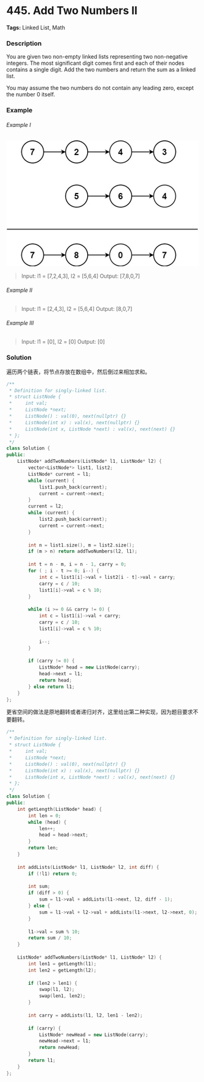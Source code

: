 # 445. Add Two Numbers II

**Tags:** Linked List, Math

### Description

You are given two non-empty linked lists representing two non-negative integers. The most significant digit comes first and each of their nodes contains a single digit. Add the two numbers and return the sum as a linked list.

You may assume the two numbers do not contain any leading zero, except the number 0 itself.

### Example 

###### Example I

![](./sumii-linked-list.jpg)

> Input: l1 = [7,2,4,3], l2 = [5,6,4]
> Output: [7,8,0,7]

###### Example II

> Input: l1 = [2,4,3], l2 = [5,6,4]
> Output: [8,0,7]

###### Example III

> Input: l1 = [0], l2 = [0]
> Output: [0]

### Solution

遍历两个链表，将节点存放在数组中，然后倒过来相加求和。

```c++
/**
 * Definition for singly-linked list.
 * struct ListNode {
 *     int val;
 *     ListNode *next;
 *     ListNode() : val(0), next(nullptr) {}
 *     ListNode(int x) : val(x), next(nullptr) {}
 *     ListNode(int x, ListNode *next) : val(x), next(next) {}
 * };
 */
class Solution {
public:
    ListNode* addTwoNumbers(ListNode* l1, ListNode* l2) {
        vector<ListNode*> list1, list2;
        ListNode* current = l1;
        while (current) {
            list1.push_back(current);
            current = current->next;
        }
        current = l2;
        while (current) {
            list2.push_back(current);
            current = current->next;
        }

        int n = list1.size(), m = list2.size();
        if (m > n) return addTwoNumbers(l2, l1);

        int t = n - m, i = n - 1, carry = 0;
        for ( ; i - t >= 0; i--) {
            int c = list1[i]->val + list2[i - t]->val + carry;
            carry = c / 10;
            list1[i]->val = c % 10;
        }

        while (i >= 0 && carry != 0) {
            int c = list1[i]->val + carry;
            carry = c / 10;
            list1[i]->val = c % 10;

            i--;
        } 
        
        if (carry != 0) {
            ListNode* head = new ListNode(carry);
            head->next = l1;
            return head;
        } else return l1;
    }
};
```

更省空间的做法是原地翻转或者递归对齐，这里给出第二种实现，因为题目要求不要翻转。

```c++
/**
 * Definition for singly-linked list.
 * struct ListNode {
 *     int val;
 *     ListNode *next;
 *     ListNode() : val(0), next(nullptr) {}
 *     ListNode(int x) : val(x), next(nullptr) {}
 *     ListNode(int x, ListNode *next) : val(x), next(next) {}
 * };
 */
class Solution {
public:
    int getLength(ListNode* head) {
        int len = 0;
        while (head) {
            len++;
            head = head->next;
        }
        return len;
    }

    int addLists(ListNode* l1, ListNode* l2, int diff) {
        if (!l1) return 0;

        int sum;
        if (diff > 0) {  
            sum = l1->val + addLists(l1->next, l2, diff - 1);
        } else {  
            sum = l1->val + l2->val + addLists(l1->next, l2->next, 0);
        }

        l1->val = sum % 10;
        return sum / 10; 
    }

    ListNode* addTwoNumbers(ListNode* l1, ListNode* l2) {
        int len1 = getLength(l1);
        int len2 = getLength(l2);

        if (len2 > len1) {
            swap(l1, l2);
            swap(len1, len2);
        }

        int carry = addLists(l1, l2, len1 - len2);

        if (carry) {
            ListNode* newHead = new ListNode(carry);
            newHead->next = l1;
            return newHead;
        }
        return l1;
    }
};
```
